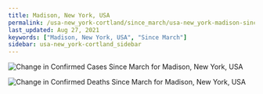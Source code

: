 ```yaml
---
title: Madison, New York, USA
permalink: /usa-new_york-cortland/since_march/usa-new_york-madison-since_march.html
last_updated: Aug 27, 2021
keywords: ["Madison, New York, USA", "Since March"]
sidebar: usa-new_york-cortland_sidebar
---
```


![Change in Confirmed Cases Since March for Madison, New York, USA](/covid_tracker/images/graphs/usa-new_york-madison-delta_confirmed-since_march_graph.png)

![Change in Confirmed Deaths Since March for Madison, New York, USA](/covid_tracker/images/graphs/usa-new_york-madison-delta_deaths-since_march_graph.png)
